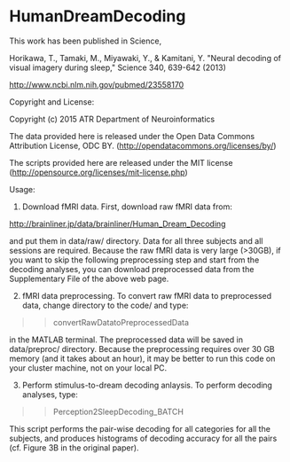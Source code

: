 # HumanDreamDecoding

This work has been published in Science,

Horikawa, T., Tamaki, M., Miyawaki, Y., & Kamitani, Y. "Neural decoding of visual imagery during sleep," Science 340, 639-642 (2013)

http://www.ncbi.nlm.nih.gov/pubmed/23558170

Copyright and License:

Copyright (c) 2015 ATR Department of Neuroinformatics

The data provided here is released under the Open Data Commons Attribution License, ODC BY.
(http://opendatacommons.org/licenses/by/)

The scripts provided here are released under the MIT license
(http://opensource.org/licenses/mit-license.php)


Usage:

1. Download fMRI data.
First, download raw fMRI data from:

http://brainliner.jp/data/brainliner/Human_Dream_Decoding

and put them in data/raw/ directory.
Data for all three subjects and all sessions are required.
Because the raw fMRI data is very large (>30GB), if you want to skip the following preprocessing step and start from the decoding analyses, you can download preprocessed data from the Supplementary File of the  above web page.


2. fMRI data preprocessing.
To convert raw fMRI data to preprocessed data, change directory to the code/ and type:

>> convertRawDatatoPreprocessedData

in the MATLAB terminal.
The preprocessed data will be saved in data/preproc/ directory.
Because the preprocessing requires over 30 GB memory (and it takes about an hour), it may be better to run this code on your cluster machine, not on your local PC.


3. Perform stimulus-to-dream decoding anlaysis.
To perform decoding analyses, type:

>> Perception2SleepDecoding_BATCH

This script performs the pair-wise decoding for all categories for all the subjects, and produces histograms of decoding accuracy for all the pairs (cf. Figure 3B in the original paper).



